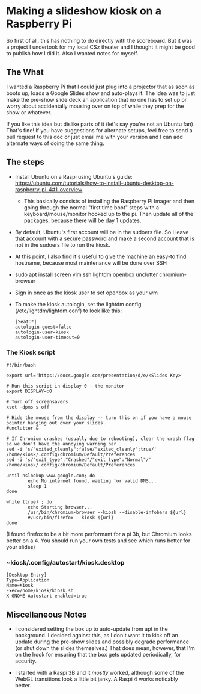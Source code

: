 # Making a slideshow kiosk on a Raspberry Pi

So first of all, this has nothing to do directly with the scoreboard.  But it
was a project I undertook for my local CSz theater and I thought it might be
good to publish how I did it.  Also I wanted notes for myself.

## The What

I wanted a Raspberry Pi that I could just plug into a projector that as soon as
boots up, loads a Google Slides show and auto-plays it.  The idea was to just
make the pre-show slide deck an application that no one has to set up or worry
about accidentally mousing over on top of while they prep for the show or
whatever.

If you like this idea but dislike parts of it (let's say you're not an Ubuntu
fan) That's fine!  If you have suggestions for alternate setups, feel free to
send a pull request to this doc or just email me with your version and I can
add alternate ways of doing the same thing.

## The steps

* Install Ubuntu on a Raspi using Ubuntu's guide:
https://ubuntu.com/tutorials/how-to-install-ubuntu-desktop-on-raspberry-pi-4#1-overview
   * This basically consists of installing the Raspberry Pi Imager and then
   going through the normal "first time boot" steps with a keyboard/mouse/monitor
   hooked up to the pi.  Then update all of the packages, because there will be
   day 1 updates.

* By default, Ubuntu's first account will be in the sudoers file.  So I leave
  that account with a secure password and make a second account that is not in
  the sudoers file to run the kiosk.

* At this point, I also find it's useful to give the machine an easy-to find
  hostname, because most maintenance will be done over SSH

* sudo apt install screen vim ssh lightdm openbox unclutter chromium-browser

* Sign in once as the kiosk user to set openbox as your wm

* To make the kiosk autologin, set the lightdm config (/etc/lightdm/lightdm.conf) to look like this:
  ```
  [Seat:*]
  autologin-guest=false
  autologin-user=kiosk
  autologin-user-timeout=0
  ```

### The Kiosk script
```
#!/bin/bash

export url='https://docs.google.com/presentation/d/e/<Slides Key>'

# Run this script in display 0 - the monitor
export DISPLAY=:0

# Turn off screensavers
xset -dpms s off

# Hide the mouse from the display -- turn this on if you have a mouse pointer hanging out over your slides.
#unclutter &

# If Chromium crashes (usually due to rebooting), clear the crash flag so we don't have the annoying warning bar
sed -i 's/"exited_cleanly":false/"exited_cleanly":true/' /home/kiosk/.config/chromium/Default/Preferences
sed -i 's/"exit_type":"Crashed"/"exit_type":"Normal"/' /home/kiosk/.config/chromium/Default/Preferences

until nslookup www.google.com; do
        echo No internet found, waiting for valid DNS...
        sleep 1
done

while (true) ; do
        echo Starting browser...
        /usr/bin/chromium-browser --kiosk --disable-infobars ${url} 
        #/usr/bin/firefox --kiosk ${url}
done
```

(I found firefox to be a bit more performant for a pi 3b, but Chromium looks
better on a 4. You should run your own tests and see which runs better for your slides)

### ~kiosk/.config/autostart/kiosk.desktop
```
[Desktop Entry]
Type=Application
Name=Kiosk
Exec=/home/kiosk/kiosk.sh
X-GNOME-Autostart-enabled=true
```

## Miscellaneous Notes

* I considered setting the box up to auto-update from apt in the background.
  I decided against this, as I don't want it to kick off an update during the
  pre-show slides and possibly degrade performance (or shut down the slides
  themselves.)  That does mean, however, that I'm on the hook for ensuring
  that the box gets updated periodically, for security.

* I started with a Raspi 3B and it _mostly_ worked, although some of the WebGL
transitions look a little bit janky.  A Raspi 4 works noticably better.